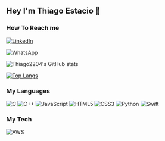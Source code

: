## Hey I'm Thiago Estacio 🖖 

### How To Reach me

[![LinkedIn](https://img.shields.io/badge/linkedin-%230077B5.svg?style=for-the-badge&logo=linkedin&logoColor=white)](https://www.linkedin.com/in/thiago-estacio-809922207/)

![WhatsApp](https://img.shields.io/badge/WhatsApp-25D366?style=for-the-badge&logo=whatsapp&logoColor=white)

![Thiago2204's GitHub stats](https://github-readme-stats.vercel.app/api?username=thiago2204&show_icons=true&theme=radical)

[![Top Langs](https://github-readme-stats.vercel.app/api/top-langs/?username=thiago2204&layout=compact)](https://github.com/thiago2204/github-readme-stats)

### My Languages 
![C](https://img.shields.io/badge/c-%2300599C.svg?style=for-the-badge&logo=c&logoColor=white)
![C++](https://img.shields.io/badge/c++-%2300599C.svg?style=for-the-badge&logo=c%2B%2B&logoColor=white)
![JavaScript](https://img.shields.io/badge/javascript-%23323330.svg?style=for-the-badge&logo=javascript&logoColor=%23F7DF1E)
![HTML5](https://img.shields.io/badge/html5-%23E34F26.svg?style=for-the-badge&logo=html5&logoColor=white)
![CSS3](https://img.shields.io/badge/css3-%231572B6.svg?style=for-the-badge&logo=css3&logoColor=white)
![Python](https://img.shields.io/badge/python-3670A0?style=for-the-badge&logo=python&logoColor=ffdd54)
![Swift](https://img.shields.io/badge/swift-F54A2A?style=for-the-badge&logo=swift&logoColor=white)

### My Tech
![AWS](https://img.shields.io/badge/AWS-%23FF9900.svg?style=for-the-badge&logo=amazon-aws&logoColor=white)
